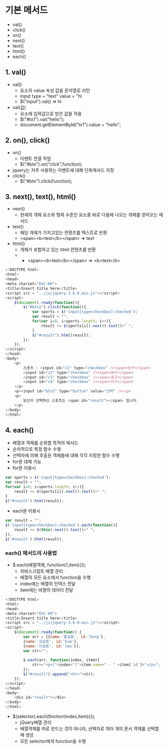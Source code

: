 # 기본 메서드
- val()
- click()
- on()
- next()
- text()
- html()
- each()

## 1. val()
- val()
   - 요소의 value 속성 값을 문자열로 리턴
   - input type = "text" value = "hi
   - $("input").val() => hi
- val(값)
  - 요소에 입력값으로 받은 값을 적용
  - $("#tx1").val("hello");
  - document.getElementById("tx1").value = "hello";   

## 2. on(), click()
- on()
	- 이벤트 연결 작업
	- $("#btn").on("click",function);
- jquery는 자주 사용하는 이벤트에 대해 단축메서드 지정
- click()
	- $("#btn").click(function);

## 3. next(), text(), html()
- next()
  - 현재의 개체 요소와 형제 수준인 요소중 바로 다음에 나오는 개체를 얻어오는 메서드
- text()
  - 해당 개체가 가지고있는 컨텐츠를 텍스트로 반환
  - <span\><b\>test</b\></span\> => text
- html()
  - 개체가 포함하고 있는 html 컨텐츠를 반환
  - - <span\><b\>test</b\></span\> => <b\>text</b\>   

```javascript
<!DOCTYPE html>
<html>
<head>
<meta charset="EUC-KR">
<title>Insert title here</title>
<script src = "../js/jquery-3.6.0.min.js"></script>
<script>
	$(document).ready(function(){
		$("#btn1").click(function(){
			var sports = $('input[type=checkbox]:checked');
			var result = "";
			for(var i=0; i<sports.length; i++){
				result += $(sports[i]).next().text()+" ";
			}
			$("#result").html(result);
		});	
	});
</script>
</head>
<body>
	<p>
		스포츠 : <input id="c1" type="checkbox" /><span>농구</span>
		<input id="c2" type="checkbox" /><span>배구</span>
		<input id="c3" type="checkbox" /><span>축구</span>
		<input id="c4" type="checkbox" /><span>야구</span>
	</p>
	<p><input id="btn1" type="button" value="선택" /></p>
	<p>
		당신이 선택하신 스포츠는 <span id="result"></span> 입니다.
	</p>
</body>
</html>
```

## 4. each()
- 배열과 객체를 순회할 목적의 메서드
- 순차적으로 특정 함수 수행
- 선택자에 의해 추출된 객체들에 대해 각각 지정한 함수 수행
- for문 대체 가능
- for문 이용시   

```javascript
var sports = $('input[type=checkbox]:checked');
var result = "";
for(var i=0; i<sports.length; i++){
	result += $(sports[i]).next().text()+" ";
}
$("#result").html(result);
```
- each문 이용시   

```javascript
var result = "";
$('input[type=checkbox]:checked').each(function(){
	result += $(this).next().text()+" ";
});
$('#result').html(result);
```

### each() 메서드의 사용법
- $.each(배열객체, function(1,item){});
	- 자바스크립트 배열 관리
	- 배열의 모든 요소에서 function을 수행
	- index에는 배열의 인덱스 전달
	- item에는 뱌열의 데이터 전달   

```javascript
<!DOCTYPE html>
<html>
<head>
<meta charset="EUC-KR">
<title>Insert title here</title>
<script src = "../js/jquery-3.6.0.min.js"></script>
<script>
	$(document).ready(function() {
		var arr = [{name:'홍길동', id:'hong'},
		{name:'김길동', id:'kim'},
		{name:'이길동', id:'lee'}];
		var str="";
		
		$.each(arr, function(index, item){
			str+="<p>["+index+"]"+item.name+" - " +item['id']+"</p>";
		});
		$("#result").append("<hr>"+str);
	});
</script>
</head>
<body>
	<div id="result"></div>
</body>
</html>
```

- $(selector).each(finction(index,item){});
	- jQuery배열 관리
	- 배열객체를 따로 만드는 것이 아니라, 선택자로 여러 개의 문서 객체를 선택할 때 생성
	- 모든 selector에게 function을 수행
